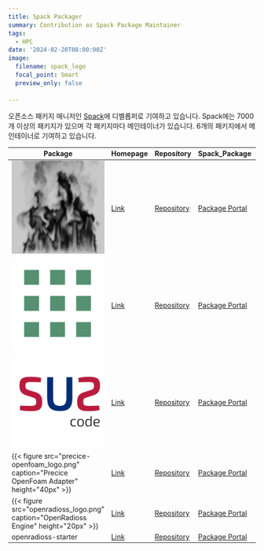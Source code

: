 ```yaml
---
title: Spack Packager
summary: Contribution as Spack Package Maintainer
tags:
  - HPC
date: '2024-02-20T08:00:00Z'
image:
  filename: spack_logo
  focal_point: Smart
  preview_only: false

---
```


오픈소스 패키지 매니저인 [Spack](https://spack.io)에 디벨롭퍼로 기여하고 있습니다.
Spack에는 7000개 이상의 패키지가 있으며 각 패키지마다 메인테이너가 있습니다.
6개의 패키지에서 메인테이너로 기여하고 있습니다.

|Package|Homepage|Repository|Spack_Package|Spack_Recipe|
|--|--|--|--|--|
|![FDS](fds_logo.png "FDS")|[Link](https://pages.nist.gov/fds-smv/)|[Repository](https://github.com/firemodels/fds)|[Package Portal](https://packages.spack.io/package.html?name=fds)|[Recipe](https://github.com/spack/spack/tree/develop/var/spack/repos/builtin/packages/fds/package.py)|
|![OpenFOAM-org](openfoam-org_logo.png "OpenFOAM-org")|[Link](https://openfoam.org/)|[Repository](https://github.com/OpenFOAM)|[Package Portal](https://packages.spack.io/package.html?name=openfoam-org)|[Recipe](https://github.com/spack/spack/tree/develop/var/spack/repos/builtin/packages/openfoam-org/package.py)|
|![SU2](su2_logo.png "SU2")|[Link](https://su2code.github.io)|[Repository](https://github.com/su2code/SU2)|[Package Portal](https://packages.spack.io/package.html?name=su2)|[Recipe](https://github.com/spack/spack/tree/develop/var/spack/repos/builtin/packages/su2/package.py)|
|{{< figure src="precice-openfoam_logo.png" caption="Precice OpenFoam Adapter" height="40px" >}}|[Link](https://precice.org/adapter-openfoam-overview.html/)|[Repository](https://github.com/precice/openfoam-adapter)|[Package Portal](https://packages.spack.io/package.html?name=of-precice)|[Recipe](https://github.com/spack/spack/tree/develop/var/spack/repos/builtin/packages/of-precice/package.py)|
|{{< figure src="openradioss_logo.png" caption="OpenRadioss Engine" height="20px" >}}|[Link](https://openradioss.org)|[Repository](https://github.com/OpenRadioss/OpenRadioss)|[Package Portal](https://packages.spack.io/package.html?name=openradioss-engine)|[Recipe](https://github.com/spack/spack/tree/develop/var/spack/repos/builtin/packages/openradioss-engine/package.py)|
|openradioss-starter|[Link](https://openradioss.org)|[Repository](https://github.com/OpenRadioss/OpenRadioss)|[Package Portal](https://packages.spack.io/package.html?name=openradioss-starter)|[Recipe](https://github.com/spack/spack/tree/develop/var/spack/repos/builtin/packages/openradioss-starter/package.py)|

